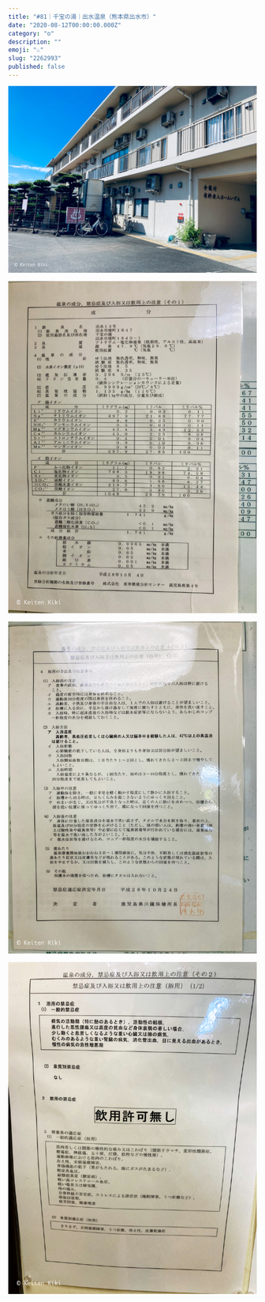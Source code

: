 ```yaml
---
title: "#81｜千宝の湯｜出水温泉（熊本県出水市）"
date: "2020-08-12T00:00:00.000Z"
category: "o"
description: ""
emoji: "♨️"
slug: "2262993"
published: false
---
```


![♨](01.jpg)

![♨](02.jpg)

![♨](03.jpg)

![♨](04.jpg)
